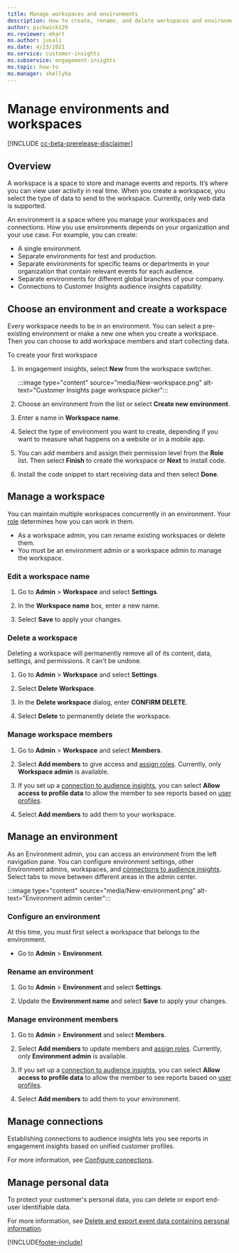 ```yaml
---
title: Manage workspaces and environments
description: How to create, rename, and delete workspaces and environments.
author: pickwick129
ms.reviewer: mhart
ms.author: jusali
ms.date: 4/23/2021
ms.service: customer-insights
ms.subservice: engagement-insights 
ms.topic: how-to
ms.manager: shellyha
---
```


# Manage environments and workspaces

[!INCLUDE [cc-beta-prerelease-disclaimer](includes/cc-beta-prerelease-disclaimer.md)]

## Overview

A workspace is a space to store and manage events and reports. It’s where you can view user activity in real time. When you create a workspace, you select the type of data to send to the workspace. Currently, only web data is supported.

An environment is a space where you manage your workspaces and connections. How you use environments depends on your organization and your use case.
For example, you can create:

-	A single environment.
-	Separate environments for test and production.
-	Separate environments for specific teams or departments in your organization that contain relevant events for each audience.
-	Separate environments for different global branches of your company.
-	Connections to Customer Insights audience insights capability.

## Choose an environment and create a workspace 

 Every workspace needs to be in an environment. You can select a pre-existing environment or make a new one when you create a workspace. Then you can choose to add workspace members and start collecting data.

To create your first workspace

1. In engagement insights, select **New** from the workspace switcher. 

   :::image type="content" source="media/New-workspace.png" alt-text="Customer Insights page workspace picker":::

1. Choose an environment from the list or select **Create new environment**.

1. Enter a name in **Workspace name**. 

1. Select the type of environment you want to create, depending if you want to measure what happens on a website or in a mobile app. 

1. You can add members and assign their permission level from the **Role** list. Then select **Finish** to create the workspace or **Next** to install code. 

1. Install the code snippet to start receiving data and then select **Done**. 

## Manage a workspace

You can maintain multiple workspaces concurrently in an environment. Your [role](user-roles.md) determines how you can work in them. 

 - As a workspace admin, you can rename existing workspaces or delete them. 
 - You must be an environment admin or a workspace admin to manage the workspace.

### Edit a workspace name

1. Go to **Admin** > **Workspace** and select **Settings**.

1. In the **Workspace name** box, enter a new name.

1. Select **Save** to apply your changes.

### Delete a workspace

Deleting a workspace will permanently remove all of its content, data, settings, and permissions. It can't be undone.

1. Go to **Admin** > **Workspace** and select **Settings**.

1. Select **Delete Workspace**. 

1. In the **Delete workspace** dialog, enter **CONFIRM DELETE**. 

1. Select **Delete** to permanently delete the workspace.

### Manage workspace members

1. Go to **Admin** > **Workspace** and select **Members**.

1. Select **Add members** to give access and [assign roles](user-roles.md). Currently, only **Workspace admin** is available.

1. If you set up a [connection to audience insights](configure-connections.md), you can select **Allow access to profile data** to allow the member to see reports based on [user profiles](profile-reports.md).

1. Select **Add members** to add them to your workspace.

## Manage an environment

As an Environment admin, you can access an environment from the left navigation pane. You can configure environment settings, other Environment admins, workspaces, and [connections to audience insights](configure-connections.md). Select tabs to move between different areas in the admin center.

:::image type="content" source="media/New-environment.png" alt-text="Environment admin center":::

### Configure an environment

At this time, you must first select a workspace that belongs to the environment. 
 - Go to **Admin** > **Environment**.

### Rename an environment

1. Go to **Admin** > **Environment** and select **Settings**.

1. Update the **Environment name** and select **Save** to apply your changes.

### Manage environment members

1. Go to **Admin** > **Environment** and select **Members**.

1. Select **Add members** to update members and [assign roles](user-roles.md). Currently, only **Environment admin** is available.

1. If you set up a [connection to audience insights](configure-connections.md), you can select  **Allow access to profile data** to allow the member to see reports based on [user profiles](profile-reports.md).

1. Select **Add members** to add them to your environment.

## Manage connections

Establishing connections to audience insights lets you see reports in engagement insights based on unified customer profiles. 

For more information, see [Configure connections](configure-connections.md).

## Manage personal data

To protect your customer's personal data, you can delete or export end-user identifiable data.

For more information, see [Delete and export event data containing personal information](delete-export-personal-data.md).


[!INCLUDE[footer-include](../includes/footer-banner.md)]

